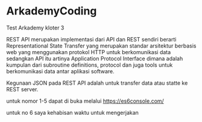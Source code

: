 
# ArkademyCoding
Test Arkademy kloter 3


REST API merupakan implementasi dari API dan REST sendiri berarti Representational State Transfer yang merupakan standar arsitektur berbasis web yang menggunakan protokol HTTP untuk berkomunikasi data sedangkan API itu artinya Application Protocol Interface dimana adalah kumpulan dari subroutine definitions, protocol dan juga tools untuk berkomunikasi data antar aplikasi software.


Kegunaan JSON pada REST API adalah untuk transfer data atau statte ke REST server.

untuk nomor 1-5 dapat di buka melalui https://es6console.com/

untuk no 6 saya kehabisan waktu untuk mengerjakan

